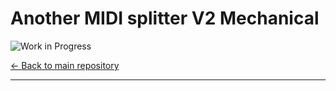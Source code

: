 # Another MIDI splitter V2 Mechanical
![Work in Progress](https://img.shields.io/badge/status-in--progress-orange)

[← Back to main repository](https://github.com/MiCyg/AnotherMidiSplitterV2.git)

---